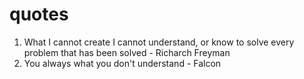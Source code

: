 # quotes

1. What I cannot create I cannot understand, or know to solve every problem that has been solved  - Richarch Freyman
2. You always what you don't understand - Falcon
  
